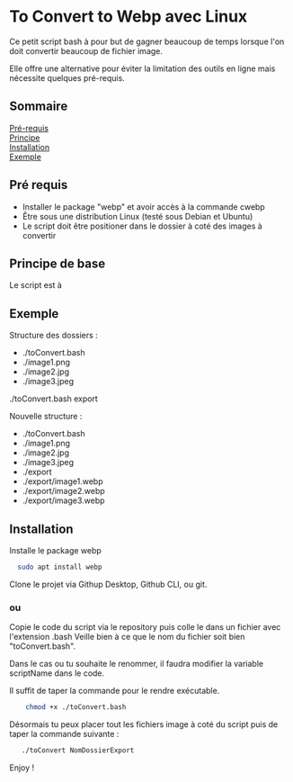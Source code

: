 # To Convert to Webp avec Linux

Ce petit script bash à pour but de gagner beaucoup de temps lorsque l'on doit convertir
beaucoup de fichier image.

Elle offre une alternative pour éviter la limitation des outils en ligne mais nécessite
quelques pré-requis.

## Sommaire

[Pré-requis](#Pré-requis)  
[Principe](#Principe)  
[Installation](#Installation)  
[Exemple](#Exemple)

## Pré requis

-   Installer le package "webp" et avoir accès à la commande cwebp
-   Être sous une distribution Linux (testé sous Debian et Ubuntu)
-   Le script doit être positioner dans le dossier à coté des images à convertir

## Principe de base

Le script est à

## Exemple

Structure des dossiers :

-   ./toConvert.bash
-   ./image1.png
-   ./image2.jpg
-   ./image3.jpeg

./toConvert.bash export

Nouvelle structure :

-   ./toConvert.bash
-   ./image1.png
-   ./image2.jpg
-   ./image3.jpeg
-   ./export
-   ./export/image1.webp
-   ./export/image2.webp
-   ./export/image3.webp

## Installation

Installe le package webp

```bash
  sudo apt install webp
```

Clone le projet via Githup Desktop, Github CLI, ou git.

### ou

Copie le code du script via le repository puis colle le dans un fichier avec l'extension .bash Veille bien
à ce que le nom du fichier soit bien "toConvert.bash".

Dans le cas ou tu souhaite le renommer, il faudra modifier la variable scriptName dans le code.

Il suffit de taper la commande pour le rendre exécutable.

```bash
    chmod +x ./toConvert.bash
```

Désormais tu peux placer tout les fichiers image à coté du script puis de taper la commande suivante :

```bash
   ./toConvert NomDossierExport
```

Enjoy !
